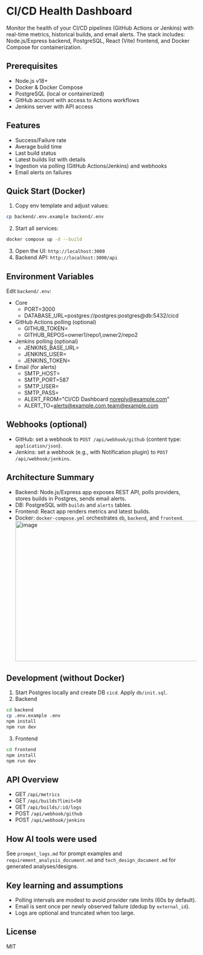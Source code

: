# CI/CD Health Dashboard

Monitor the health of your CI/CD pipelines (GitHub Actions or Jenkins) with real-time metrics, historical builds, and email alerts. The stack includes: Node.js/Express backend, PostgreSQL, React (Vite) frontend, and Docker Compose for containerization.

## Prerequisites
- Node.js v18+
- Docker & Docker Compose
- PostgreSQL (local or containerized)
- GitHub account with access to Actions workflows
- Jenkins server with API access

## Features
- Success/Failure rate
- Average build time
- Last build status
- Latest builds list with details
- Ingestion via polling (GitHub Actions/Jenkins) and webhooks
- Email alerts on failures

## Quick Start (Docker)
1. Copy env template and adjust values:
```bash
cp backend/.env.example backend/.env
```
2. Start all services:
```bash
docker compose up -d --build
```
3. Open the UI: `http://localhost:3000`
4. Backend API: `http://localhost:3000/api`

## Environment Variables
Edit `backend/.env`:
- Core
  - PORT=3000
  - DATABASE_URL=postgres://postgres:postgres@db:5432/cicd
- GitHub Actions polling (optional)
  - GITHUB_TOKEN=
  - GITHUB_REPOS=owner1/repo1,owner2/repo2
- Jenkins polling (optional)
  - JENKINS_BASE_URL=
  - JENKINS_USER=
  - JENKINS_TOKEN=
- Email (for alerts)
  - SMTP_HOST=
  - SMTP_PORT=587
  - SMTP_USER=
  - SMTP_PASS=
  - ALERT_FROM="CI/CD Dashboard <noreply@example.com>"
  - ALERT_TO=alerts@example.com,team@example.com

## Webhooks (optional)
- GitHub: set a webhook to `POST /api/webhook/github` (content type: `application/json`).
- Jenkins: set a webhook (e.g., with Notification plugin) to `POST /api/webhook/jenkins`.

## Architecture Summary
- Backend: Node.js/Express app exposes REST API, polls providers, stores builds in Postgres, sends email alerts.
- DB: PostgreSQL with `builds` and `alerts` tables.
- Frontend: React app renders metrics and latest builds.
- Docker: `docker-compose.yml` orchestrates `db`, `backend`, and `frontend`.
  <img width="877" height="371" alt="image" src="https://github.com/user-attachments/assets/6ccfed12-a696-45e3-82b2-1d2d46ffdd1a" />


## Development (without Docker)
1. Start Postgres locally and create DB `cicd`. Apply `db/init.sql`.
2. Backend
```bash
cd backend
cp .env.example .env
npm install
npm run dev
```
3. Frontend
```bash
cd frontend
npm install
npm run dev
```

## API Overview
- GET `/api/metrics`
- GET `/api/builds?limit=50`
- GET `/api/builds/:id/logs`
- POST `/api/webhook/github`
- POST `/api/webhook/jenkins`

## How AI tools were used
See `prompot_logs.md` for prompt examples and `requirement_analysis_document.md` and `tech_design_document.md` for generated analyses/designs.

## Key learning and assumptions
- Polling intervals are modest to avoid provider rate limits (60s by default).
- Email is sent once per newly observed failure (dedup by `external_id`).
- Logs are optional and truncated when too large.

## License
MIT
